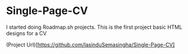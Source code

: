 # Single-Page-CV
I started doing Roadmap.sh projects. This is the first project basic HTML designs for a CV

(Project Url)[https://github.com/lasinduSemasingha/Single-Page-CV]
